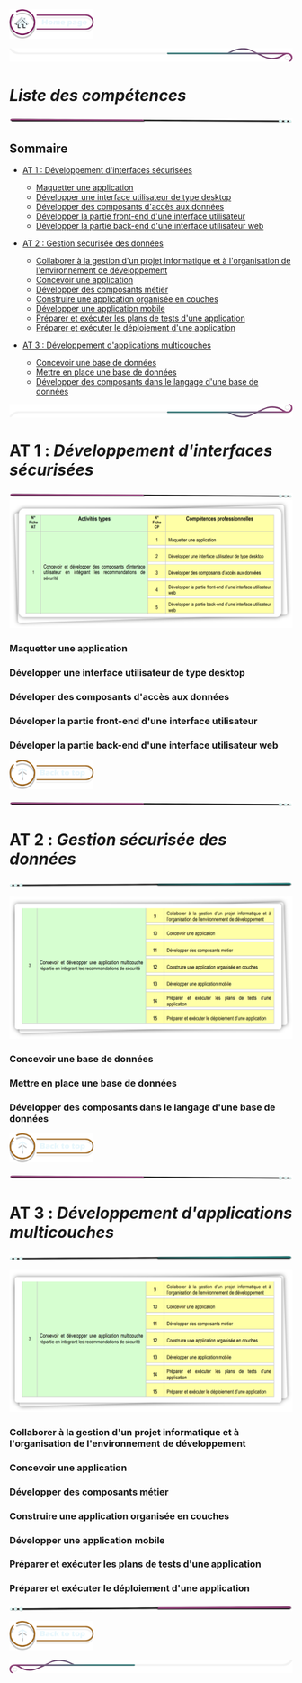  <a href="../README.md">
  <img src="../assets/button/home_page.png" alt="Home page" style="width: 150px; height: auto;">
</a>

![border](../assets/line/border_deco_rt.png)

# *Liste des compétences*

![border](../assets/line/line-pink-point_l.png)


## Sommaire


- [AT 1 : Développement d'interfaces sécurisées](#at-1--développement-dinterfaces-sécurisées)  
    - [Maquetter une application](#maquetter-une-application)  
    - [Développer une interface utilisateur de type desktop](#développer-une-interface-utilisateur-de-type-desktop)  
    - [Développer des composants d'accès aux données](#développer-des-composants-daccès-aux-données)  
    - [Développer la partie front-end d'une interface utilisateur](#développer-la-partie-front-end-dune-interface-utilisateur)  
    - [Développer la partie back-end d'une interface utilisateur web](#développer-la-partie-back-end-dune-interface-utilisateur-web)  

- [AT 2 : Gestion sécurisée des données](#at-2--gestion-sécurisée-des-données)  
    - [Collaborer à la gestion d'un projet informatique et à l'organisation de l'environnement de développement](#collaborer-à-la-gestion-dun-projet-informatique-et-à-lorganisation-de-lenvironnement-de-développement)  
    - [Concevoir une application](#concevoir-une-application)  
    - [Développer des composants métier](#développer-des-composants-métier)  
    - [Construire une application organisée en couches](#construire-une-application-organisée-en-couches)  
    - [Développer une application mobile](#développer-une-application-mobile) 
    - [Préparer et exécuter les plans de tests d'une application](#préparer-et-exécuter-les-plans-de-tests-dune-application) 
    - [Préparer et exécuter le déploiement d'une application](#préparer-et-exécuter-le-déploiement-dune-application) 



- [AT 3 : Développement d'applications multicouches](#at-3--développement-dapplications-multicouches) 
    - [Concevoir une base de données](#concevoir-une-base-de-données)  
    - [Mettre en place une base de données](#mettre-en-place-une-base-de-données)  
    - [Développer des composants dans le langage d'une base de données](#développer-des-composants-dans-le-langage-dune-base-de-données)  


![border](../assets/line/border_deco_rb.png)


# **AT 1** : *Développement d'interfaces sécurisées*
![border](../assets/line/line-pink-point_l.png)
![at1](../assets/img/AT1.png)


### Maquetter une application
### Développer une interface utilisateur de type desktop
### Déveloper des composants d'accès aux données 
### Déveloper la partie front-end d'une interface utilisateur 
### Déveloper la partie back-end d'une interface utilisateur web

<a href="#sommaire">  <img src="../assets/button/back_to_top.png" alt="Back to top" style="width: 150px; height: auto;"></a>

![border](../assets/line/line-pink-point_l.png)
# **AT 2** : *Gestion sécurisée des données*

![border](../assets/line/line-teal-point_r.png)

![at3](../assets/img/AT3.png)

 

### Concevoir une base de données 
### Mettre en place une base de données
### Développer des composants dans le langage d'une base de données 

<a href="#sommaire">  <img src="../assets/button/back_to_top.png" alt="Back to top" style="width: 150px; height: auto;"></a>

![border](../assets/line/line-pink-point_l.png)
# **AT 3** : *Développement d'applications multicouches*

![border](../assets/line/line-teal-point_r.png)



![at3](../assets/img/AT3.png)



### Collaborer à la gestion d'un projet informatique et à l'organisation de l'environnement de développement

### Concevoir une application

### Développer des composants métier

### Construire une application organisée en couches

### Développer une application mobile

### Préparer et exécuter les plans de tests d'une application

### Préparer et exécuter le déploiement d'une application




![border](../assets/line/line-pink-point_r.png)

<a href="#sommaire">  <img src="../assets/button/back_to_top.png" alt="Back to top" style="width: 150px; height: auto;"></a>

![border](../assets/line/border_deco_l.png)
